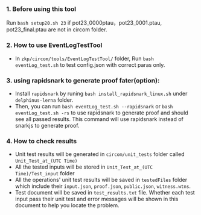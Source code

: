### 1. Before using this tool
Run `bash setup20.sh 23` if pot23_0000ptau，pot23_0001.ptau, pot23_final.ptau are not in circom folder.

### 2. How to use EventLogTestTool
- In `zkp/circom/tools/EventLogTestTool/` folder, Run `bash eventLog_test.sh` to test config.json with correct paras only.

### 3. using rapidsnark to generate proof fater(option): 
- Install `rapidsnark` by runing `bash install_rapidsnark_linux.sh` under `delphinus-lerna` folder. 
- Then, you can run `bash eventLog_test.sh --rapidsnark` or `bash eventLog_test.sh -rs` to use rapidsnark to generate proof and should see all passed results. This command will use rapidsnark instead of snarkjs to generate proof.

### 4. How to check results
- Unit test results will be generated in `circom/unit_tests` folder called `Unit_Test_at_(UTC Time)`
- All the tested inputs will be stored in `Unit_Test_at_(UTC Time)/Test_input` folder
- All the operations' unit test results will be saved in `testedFiles` folder which include their `input.json`, `proof.json`, `public.json`, `witness.wtns`.
- Test document will be saved in `test_results.txt` file. Whether each test input pass their unit test and error messages will be shown in this document to help you locate the problem.
